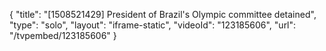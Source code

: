 {
    "title": "[1508521429] President of Brazil's Olympic committee detained",
    "type": "solo",
    "layout": "iframe-static",
    "videoId": "123185606",
    "url": "\/tvpembed\/123185606"
}